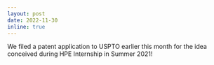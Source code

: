 ```yaml
---
layout: post
date: 2022-11-30
inline: true
---
```


We filed a patent application to USPTO earlier this month for the idea conceived during HPE Internship in Summer 2021!
